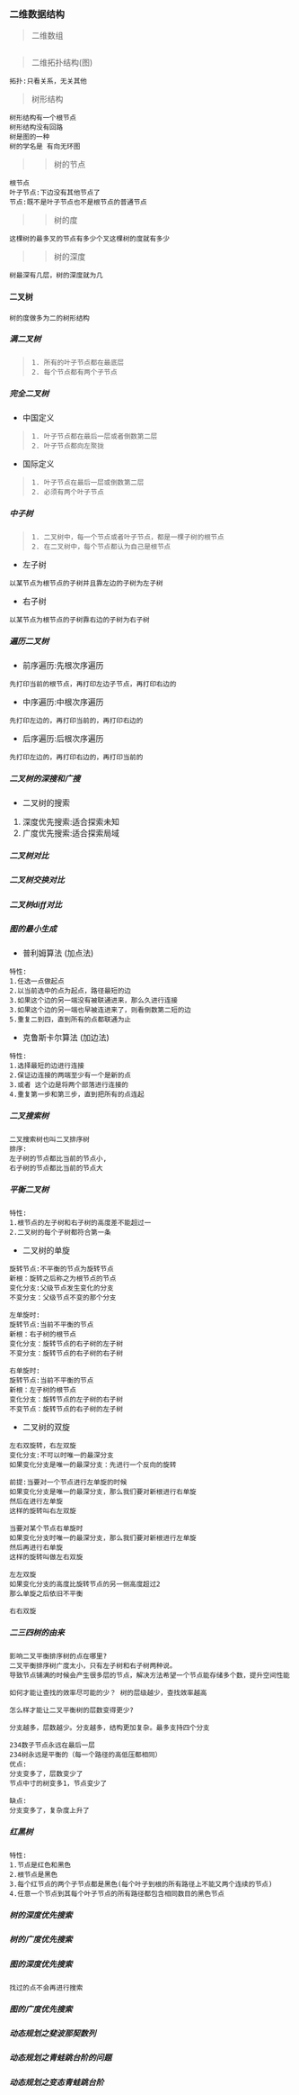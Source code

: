 ### 二维数据结构

> 二维数组
```

```

> 二维拓扑结构(图)
```
拓扑:只看关系，无关其他
```

> 树形结构
```
树形结构有一个根节点
树形结构没有回路
树是图的一种
树的学名是 有向无环图
```
>> 树的节点
```
根节点
叶子节点:下边没有其他节点了
节点:既不是叶子节点也不是根节点的普通节点
```
>> 树的度
```
这棵树的最多叉的节点有多少个叉这棵树的度就有多少
```
>> 树的深度
```
树最深有几层，树的深度就为几
```

#### 二叉树
```
树的度做多为二的树形结构
```
##### 满二叉树
> ```
> 1. 所有的叶子节点都在最底层
> 2. 每个节点都有两个子节点
> ```

##### 完全二叉树
- 中国定义
> ```
> 1. 叶子节点都在最后一层或者倒数第二层
> 2. 叶子节点都向左聚拢
> ```

- 国际定义
> ```
> 1. 叶子节点在最后一层或倒数第二层
> 2. 必须有两个叶子节点
> ```

##### 中子树
> ```
> 1. 二叉树中，每一个节点或者叶子节点，都是一棵子树的根节点
> 2. 在二叉树中，每个节点都认为自己是根节点
> ```

- 左子树
```
以某节点为根节点的子树并且靠左边的子树为左子树
```
- 右子树
```
以某节点为根节点的子树靠右边的子树为右子树
```

##### 遍历二叉树
- 前序遍历:先根次序遍历
```
先打印当前的根节点，再打印左边子节点，再打印右边的
```
- 中序遍历:中根次序遍历
```
先打印左边的，再打印当前的，再打印右边的
```
- 后序遍历:后根次序遍历
```
先打印左边的，再打印右边的，再打印当前的
```


##### 二叉树的深搜和广搜
- 二叉树的搜索
1. 深度优先搜索:适合探索未知
2. 广度优先搜索:适合探索局域


##### 二叉树对比
##### 二叉树交换对比
##### 二叉树diff对比

##### 图的最小生成
- 普利姆算法 (加点法)
```
特性:
1.任选一点做起点
2.以当前选中的点为起点，路径最短的边
3.如果这个边的另一端没有被联通进来，那么久进行连接
3.如果这个边的另一端也早被连进来了，则看倒数第二短的边
5.重复二到四，直到所有的点都联通为止
```
- 克鲁斯卡尔算法 (加边法)
```
特性:
1.选择最短的边进行连接
2.保证边连接的两端至少有一个是新的点
3.或者 这个边是将两个部落进行连接的
4.重复第一步和第三步，直到把所有的点连起
```

##### 二叉搜索树
```
二叉搜索树也叫二叉排序树
排序:
左子树的节点都比当前的节点小,
右子树的节点都比当前的节点大
```

##### 平衡二叉树
```
特性:
1.根节点的左子树和右子树的高度差不能超过一
2.二叉树的每个子树都符合第一条
```
- 二叉树的单旋
```
旋转节点:不平衡的节点为旋转节点
新根：旋转之后称之为根节点的节点
变化分支:父级节点发生变化的分支
不变分支：父级节点不变的那个分支

左单旋时:
旋转节点:当前不平衡的节点
新根：右子树的根节点
变化分支：旋转节点的右子树的左子树
不变分支：旋转节点的右子树的右子树

右单旋时:
旋转节点:当前不平衡的节点
新根：左子树的根节点
变化分支：旋转节点的左子树的右子树
不变节点：旋转节点的右子树的左子树
```
- 二叉树的双旋
```
左右双旋转，右左双旋
变化分支:不可以时唯一的最深分支
如果变化分支是唯一的最深分支：先进行一个反向的旋转

前提:当要对一个节点进行左单旋的时候
如果变化分支是唯一的最深分支，那么我们要对新根进行右单旋
然后在进行左单旋
这样的旋转叫右左双旋

当要对某个节点右单旋时
如果变化分支时唯一的最深分支，那么我们要对新根进行左单旋
然后再进行右单旋
这样的旋转叫做左右双旋

左左双旋
如果变化分支的高度比旋转节点的另一侧高度超过2
那么单旋之后依旧不平衡

右右双旋

```


##### 二三四树的由来
```
影响二叉平衡排序树的点在哪里?  
二叉平衡排序树广度太小，只有左子树和右子树两种说。
导致节点铺满的时候会产生很多层的节点，解决方法希望一个节点能存储多个数，提升空间性能

如何才能让查找的效率尽可能的少？ 树的层级越少，查找效率越高

怎么样才能让二叉平衡树的层数变得更少? 

分支越多，层数越少。分支越多，结构更加复杂。最多支持四个分支

234数子节点永远在最后一层
234树永远是平衡的（每一个路径的高低压都相同）
优点:
分支变多了，层数变少了
节点中寸的树变多1，节点变少了

缺点:
分支变多了，复杂度上升了
```

##### 红黑树
```
特性:
1.节点是红色和黑色
2.根节点是黑色
3.每个红节点的两个子节点都是黑色(每个叶子到根的所有路径上不能又两个连续的节点)
4.任意一个节点到其每个叶子节点的所有路径都包含相同数目的黑色节点
```
##### 树的深度优先搜索
##### 树的广度优先搜索
##### 图的深度优先搜索
```
找过的点不会再进行搜索
```
##### 图的广度优先搜索
##### 动态规划之斐波那契数列
##### 动态规划之青蛙跳台阶的问题
##### 动态规划之变态青蛙跳台阶